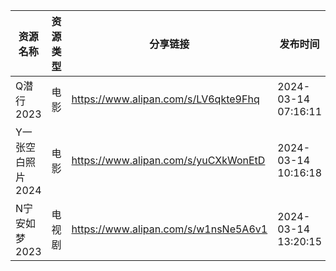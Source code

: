 | 资源名称        | 资源类型 | 分享链接                                 | 发布时间                |
| ----------- | ---- | ------------------------------------ | ------------------- |
| Q潜行2023     | 电影   | https://www.alipan.com/s/LV6qkte9Fhq | 2024-03-14 07:16:11 |
| Y一张空白照片2024 | 电影   | https://www.alipan.com/s/yuCXkWonEtD | 2024-03-14 10:16:18 |
| N宁安如梦2023   | 电视剧  | https://www.alipan.com/s/w1nsNe5A6v1 | 2024-03-14 13:20:15 |

